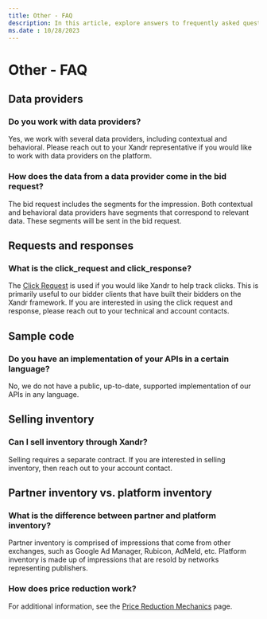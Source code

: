 ```yaml
---
title: Other - FAQ
description: In this article, explore answers to frequently asked questions (FAQs) about data providers, requests, responses, sample code, selling inventory, and partner inventory.
ms.date : 10/28/2023
---
```


# Other - FAQ

## Data providers

### Do you work with data providers?

Yes, we work with several data providers, including contextual and behavioral. Please reach out to your Xandr representative if you would
like to work with data providers on the platform.

### How does the data from a data provider come in the bid request?

The bid request includes the segments for the impression. Both contextual and behavioral data providers have segments that correspond to relevant data. These segments will be sent in the bid request.

## Requests and responses

### What is the click_request and click_response?

The [Click Request](click-request.md) is used if you would like Xandr to help track clicks. This is primarily useful to our bidder
clients that have built their bidders on the Xandr framework. If you are interested in using the click request and response, please reach out to your technical and account contacts.

## Sample code

### Do you have an implementation of your APIs in a certain language?

No, we do not have a public, up-to-date, supported implementation of our APIs in any language.

## Selling inventory

### Can I sell inventory through Xandr?

Selling requires a separate contract. If you are interested in selling inventory, then reach out to your account contact.

## Partner inventory vs. platform inventory

### What is the difference between partner and platform inventory?

Partner inventory is comprised of impressions that come from other exchanges, such as Google Ad Manager, Rubicon, AdMeld, etc. Platform
inventory is made up of impressions that are resold by networks representing publishers.

### How does price reduction work?

For additional information, see the [Price Reduction Mechanics](price-reduction-mechanics.md) page.
